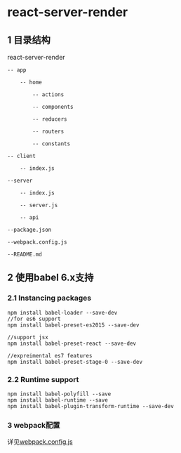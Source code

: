 # react-server-render
## 1 目录结构
react-server-render

    -- app
    
        -- home
        
            -- actions
            
            -- components
            
            -- reducers
            
            -- routers
            
            -- constants
            
    -- client
    
        -- index.js
        
    --server
    
        -- index.js
        
        -- server.js
        
        -- api
        
    --package.json
    
    --webpack.config.js
    
    --README.md

 ## 2 使用babel 6.x支持
 
 ### 2.1 Instancing packages
 
 ```
 npm install babel-loader --save-dev
 //for es6 support
 npm install babel-preset-es2015 --save-dev

 //support jsx
 npm install babel-preset-react --save-dev

 //expreimental es7 features
 npm install babel-preset-stage-0 --save-dev
 ```

 ### 2.2 Runtime support
 
 ```
 npm install babel-polyfill --save
 npm install babel-runtime --save
 npm install babel-plugin-transform-runtime --save-dev
 ```

### 3 webpack配置
详见[webpack.config.js](./webpack.config.js)
